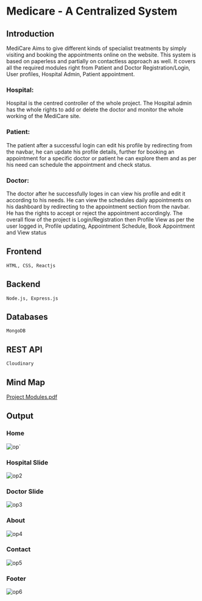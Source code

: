 
# Medicare - A Centralized System
## Introduction
MediCare 
  Aims to give different kinds of specialist treatments by simply visiting and booking the 
appointments online on the website. This system is based on paperless and partially on 
contactless approach as well. It covers all the required modules right from Patient and Doctor 
Registration/Login, User profiles, Hospital Admin, Patient appointment.
### Hospital: 
  Hospital is the centred controller of the whole project. The Hospital admin has the 
whole rights to add or delete the doctor and monitor the whole working of the MediCare site.
### Patient: 
  The patient after a successful login can edit his profile by redirecting from the 
navbar, he can update his profile details, further for booking an appointment for a specific 
doctor or patient he can explore them and as per his need can schedule the appointment and 
check status.
### Doctor: 
  The doctor after he successfully loges in can view his profile and edit it according to 
his needs. He can view the schedules daily appointments on his dashboard by redirecting to 
the appointment section from the navbar. He has the rights to accept or reject the appointment 
accordingly.
The overall flow of the project is Login/Registration then Profile View as per the user logged 
in, Profile updating, Appointment Schedule, Book Appointment and View status

## Frontend 
    HTML, CSS, Reactjs
## Backend
    Node.js, Express.js
## Databases
    MongoDB
## REST API
    Cloudinary
## Mind Map
[Project Modules.pdf](https://github.com/sanketsupekar/MediCare/files/12217524/Project.Modules.pdf)

## Output
### Home
![op`](https://github.com/sanketsupekar/MediCare/assets/72608053/198b4396-5bd5-4524-8f44-b99a6f3b7137)

### Hospital Slide
![op2](https://github.com/sanketsupekar/MediCare/assets/72608053/0bb74939-18dc-494b-bf41-a5b1e1d47e3c)

### Doctor Slide

![op3](https://github.com/sanketsupekar/MediCare/assets/72608053/24570540-57b3-48e6-ab6d-b1f9317dbf7d)

### About

![op4](https://github.com/sanketsupekar/MediCare/assets/72608053/7b760f82-b0ca-419a-8aa4-aede2b888b38)

### Contact

![op5](https://github.com/sanketsupekar/MediCare/assets/72608053/3d0879cd-7587-4912-a3bf-d8b3023efe7f)

### Footer
![op6](https://github.com/sanketsupekar/MediCare/assets/72608053/536563c4-f103-428c-8b08-67866294768a)





